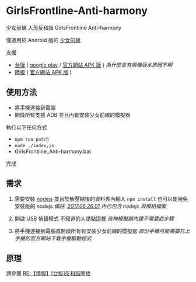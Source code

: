 # GirlsFrontline-Anti-harmony
少女前線 人形反和諧 GirlsFrontline Anti-harmony

僅適用於 Android 版的 [少女前線](https://play.google.com/store/apps/details?id=tw.txwy.and.snqx)

支援 
* [台版](http://gf.txwy.tw/) ( [google play](https://play.google.com/store/apps/details?id=tw.txwy.and.snqx) / [官方網站 APK 版](http://gf.txwy.tw/gfapk) ) *為什麼會有兩種版本原因不明*
* [陸板](http://gf.ppgame.com/web/pc/index.html) ( [官方網站 APK 版](https://lnk0.com/tINNVp) )

## 使用方法

- 將手機連接到電腦
- 開啟所有支援 ADB 並且內有安裝少女前線的模擬器

執行以下任何方式

- `npm run patch`
- `node ./index,js`
- GirlsFrontline_Anti-harmony.bat

完成

## 需求

1. 需要安裝 [nodejs](https://nodejs.org)
並且於解壓縮後的資料夾內輸入 `npm install`
也可以使用免安裝版的 nodejs
*備註: [2017.06.26.01](https://github.com/bluelovers/GirlsFrontline-Anti-harmony/releases/tag/2017.06.26.01) 內已包含 nodejs 與模組檔案*

2. 開啟 USB 偵錯模式 不知道的人請點[這裡](http://www.techbang.com/posts/18186-hidden-in-the-developers-option-little-cheat-cheat-secretly-reported-73-mobile-wholesalers-may)
*夜神模擬器內建不需要此步驟*

3. 將手機連接到電腦或開啟所有有安裝少女前線的模擬器
*部分手機可能需要先上手機的官方網站下載手機驅動程式*

## 原理

請參閱 [RE:【情報】[台版]反和諧開放](https://forum.gamer.com.tw/Co.php?bsn=31406&sn=7208&subbsn=0)
